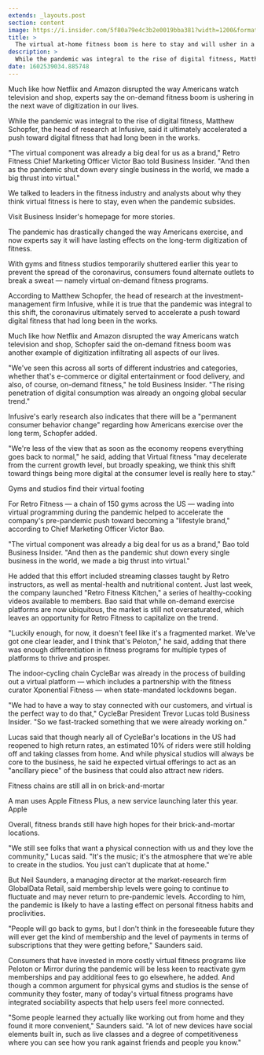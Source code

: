 ```yaml
--- 
extends: _layouts.post 
section: content 
image: https://i.insider.com/5f80a79e4c3b2e0019bba381?width=1200&format=jpeg 
title: > 
  The virtual at-home fitness boom is here to stay and will usher in a new era of exercising that will last long after the pandemic subsides, experts say 
description: > 
  While the pandemic was integral to the rise of digital fitness, Matthew Schopfer, the head of research at Infusive, said it ultimately accelerated a push toward digital fitness that had long been in the works."The virtual component was already a big deal for us as a brand," Retro Fitness Chief Marketing Officer Victor Bao told Business Insider.We talked to leaders in the fitness industry and analysts about why they think virtual fitness is here to stay, even when the pandemic subsides.With gyms and fitness studios temporarily shuttered earlier this year to prevent the spread of the coronavirus, consumers found alternate outlets to break a sweat — namely virtual on-demand fitness programs.Just last week, the company launched "Retro Fitness Kitchen," a series of healthy-cooking videos available to members. 
date: 1602539034.885748 
--- 
```

Much like how Netflix and Amazon disrupted the way Americans watch television and shop, experts say the on-demand fitness boom is ushering in the next wave of digitization in our lives.

While the pandemic was integral to the rise of digital fitness, Matthew Schopfer, the head of research at Infusive, said it ultimately accelerated a push toward digital fitness that had long been in the works.

"The virtual component was already a big deal for us as a brand," Retro Fitness Chief Marketing Officer Victor Bao told Business Insider. "And then as the pandemic shut down every single business in the world, we made a big thrust into virtual."

We talked to leaders in the fitness industry and analysts about why they think virtual fitness is here to stay, even when the pandemic subsides.

Visit Business Insider's homepage for more stories.

The pandemic has drastically changed the way Americans exercise, and now experts say it will have lasting effects on the long-term digitization of fitness.

With gyms and fitness studios temporarily shuttered earlier this year to prevent the spread of the coronavirus, consumers found alternate outlets to break a sweat — namely virtual on-demand fitness programs.

According to Matthew Schopfer, the head of research at the investment-management firm Infusive, while it is true that the pandemic was integral to this shift, the coronavirus ultimately served to accelerate a push toward digital fitness that had long been in the works.

Much like how Netflix and Amazon disrupted the way Americans watch television and shop, Schopfer said the on-demand fitness boom was another example of digitization infiltrating all aspects of our lives.

"We've seen this across all sorts of different industries and categories, whether that's e-commerce or digital entertainment or food delivery, and also, of course, on-demand fitness," he told Business Insider. "The rising penetration of digital consumption was already an ongoing global secular trend."

Infusive's early research also indicates that there will be a "permanent consumer behavior change" regarding how Americans exercise over the long term, Schopfer added.

"We're less of the view that as soon as the economy reopens everything goes back to normal," he said, adding that Virtual fitness "may decelerate from the current growth level, but broadly speaking, we think this shift toward things being more digital at the consumer level is really here to stay."

Gyms and studios find their virtual footing

For Retro Fitness — a chain of 150 gyms across the US — wading into virtual programming during the pandemic helped to accelerate the company's pre-pandemic push toward becoming a "lifestyle brand," according to Chief Marketing Officer Victor Bao.

"The virtual component was already a big deal for us as a brand," Bao told Business Insider. "And then as the pandemic shut down every single business in the world, we made a big thrust into virtual."

He added that this effort included streaming classes taught by Retro instructors, as well as mental-health and nutritional content. Just last week, the company launched "Retro Fitness Kitchen," a series of healthy-cooking videos available to members. Bao said that while on-demand exercise platforms are now ubiquitous, the market is still not oversaturated, which leaves an opportunity for Retro Fitness to capitalize on the trend.

"Luckily enough, for now, it doesn't feel like it's a fragmented market. We've got one clear leader, and I think that's Peloton," he said, adding that there was enough differentiation in fitness programs for multiple types of platforms to thrive and prosper.

The indoor-cycling chain CycleBar was already in the process of building out a virtual platform — which includes a partnership with the fitness curator Xponential Fitness — when state-mandated lockdowns began.

"We had to have a way to stay connected with our customers, and virtual is the perfect way to do that," CycleBar President Trevor Lucas told Business Insider. "So we fast-tracked something that we were already working on."

Lucas said that though nearly all of CycleBar's locations in the US had reopened to high return rates, an estimated 10% of riders were still holding off and taking classes from home. And while physical studios will always be core to the business, he said he expected virtual offerings to act as an "ancillary piece" of the business that could also attract new riders.

Fitness chains are still all in on brick-and-mortar

A man uses Apple Fitness Plus, a new service launching later this year. Apple

Overall, fitness brands still have high hopes for their brick-and-mortar locations.

"We still see folks that want a physical connection with us and they love the community," Lucas said. "It's the music; it's the atmosphere that we're able to create in the studios. You just can't duplicate that at home."

But Neil Saunders, a managing director at the market-research firm GlobalData Retail, said membership levels were going to continue to fluctuate and may never return to pre-pandemic levels. According to him, the pandemic is likely to have a lasting effect on personal fitness habits and proclivities.

"People will go back to gyms, but I don't think in the foreseeable future they will ever get the kind of membership and the level of payments in terms of subscriptions that they were getting before," Saunders said.

Consumers that have invested in more costly virtual fitness programs like Peloton or Mirror during the pandemic will be less keen to reactivate gym memberships and pay additional fees to go elsewhere, he added. And though a common argument for physical gyms and studios is the sense of community they foster, many of today's virtual fitness programs have integrated sociability aspects that help users feel more connected.

"Some people learned they actually like working out from home and they found it more convenient," Saunders said. "A lot of new devices have social elements built in, such as live classes and a degree of competitiveness where you can see how you rank against friends and people you know."